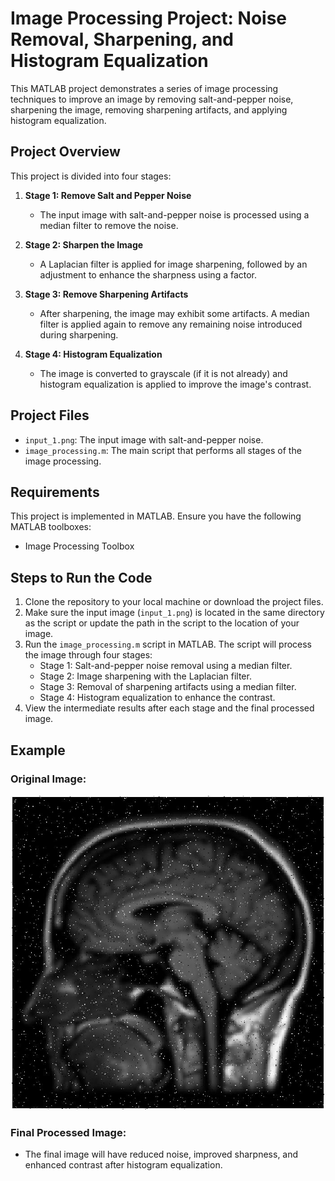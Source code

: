 # Image Processing Project: Noise Removal, Sharpening, and Histogram Equalization

This MATLAB project demonstrates a series of image processing techniques to improve an image by removing salt-and-pepper noise, sharpening the image, removing sharpening artifacts, and applying histogram equalization.

## Project Overview

This project is divided into four stages:

1. **Stage 1: Remove Salt and Pepper Noise**
   - The input image with salt-and-pepper noise is processed using a median filter to remove the noise.

2. **Stage 2: Sharpen the Image**
   - A Laplacian filter is applied for image sharpening, followed by an adjustment to enhance the sharpness using a factor.

3. **Stage 3: Remove Sharpening Artifacts**
   - After sharpening, the image may exhibit some artifacts. A median filter is applied again to remove any remaining noise introduced during sharpening.

4. **Stage 4: Histogram Equalization**
   - The image is converted to grayscale (if it is not already) and histogram equalization is applied to improve the image's contrast.

## Project Files

- `input_1.png`: The input image with salt-and-pepper noise.
- `image_processing.m`: The main script that performs all stages of the image processing.

## Requirements

This project is implemented in MATLAB. Ensure you have the following MATLAB toolboxes:

- Image Processing Toolbox

## Steps to Run the Code

1. Clone the repository to your local machine or download the project files.
2. Make sure the input image (`input_1.png`) is located in the same directory as the script or update the path in the script to the location of your image.
3. Run the `image_processing.m` script in MATLAB. The script will process the image through four stages:
   - Stage 1: Salt-and-pepper noise removal using a median filter.
   - Stage 2: Image sharpening with the Laplacian filter.
   - Stage 3: Removal of sharpening artifacts using a median filter.
   - Stage 4: Histogram equalization to enhance the contrast.
4. View the intermediate results after each stage and the final processed image.

## Example

### Original Image:
![Original Image](./input_1.png)

### Final Processed Image:
- The final image will have reduced noise, improved sharpness, and enhanced contrast after histogram equalization.
